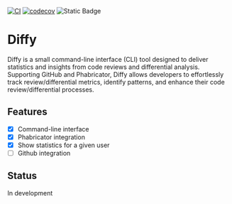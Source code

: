 

[![CI](https://github.com/moisesvega/diffy/actions/workflows/ci.yml/badge.svg?branch=main)](https://github.com/moisesvega/diffy/actions/workflows/ci.yml)
[![codecov](https://codecov.io/gh/moisesvega/diffy/graph/badge.svg?token=FNAXMLNR2D)](https://codecov.io/gh/moisesvega/diffy)
![Static Badge](https://img.shields.io/badge/status-development-blue)


# Diffy

Diffy is a small command-line interface (CLI) tool designed to deliver 
statistics and insights from code reviews and differential analysis.
Supporting GitHub and Phabricator, Diffy allows developers to
effortlessly track review/differential metrics, identify patterns,
and enhance their code review/differential processes.

## Features
- [x] Command-line interface
- [x] Phabricator integration
- [x] Show statistics for a given user
- [ ] Github integration

## Status
In development